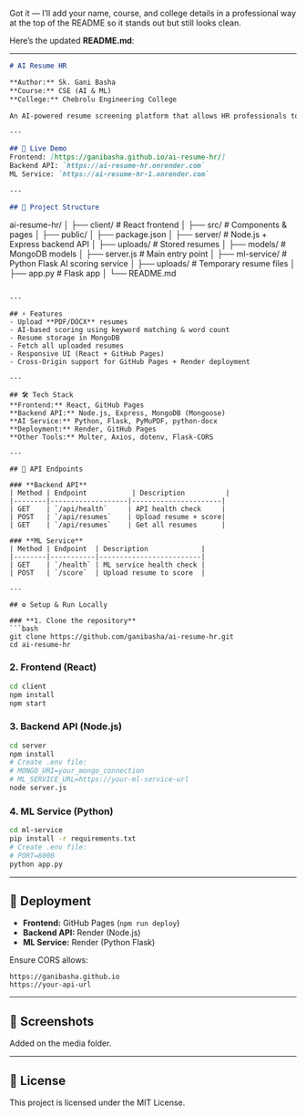Got it — I’ll add your name, course, and college details in a professional way at the top of the README so it stands out but still looks clean.

Here’s the updated **README.md**:

---

```markdown
# AI Resume HR

**Author:** Sk. Gani Basha  
**Course:** CSE (AI & ML)  
**College:** Chebrolu Engineering College  

An AI-powered resume screening platform that allows HR professionals to upload candidate resumes (PDF/DOCX) and receive instant AI-based scoring with keyword analysis.

---

## 🚀 Live Demo
Frontend: [https://ganibasha.github.io/ai-resume-hr/]
Backend API: `https://ai-resume-hr.onrender.com`  
ML Service: `https://ai-resume-hr-1.onrender.com`

---

## 📂 Project Structure
```

ai-resume-hr/
│
├── client/              # React frontend
│   ├── src/              # Components & pages
│   ├── public/
│   ├── package.json
│
├── server/              # Node.js + Express backend API
│   ├── uploads/         # Stored resumes
│   ├── models/          # MongoDB models
│   ├── server.js        # Main entry point
│
├── ml-service/          # Python Flask AI scoring service
│   ├── uploads/         # Temporary resume files
│   ├── app.py           # Flask app
│
└── README.md

````

---

## ⚡ Features
- Upload **PDF/DOCX** resumes
- AI-based scoring using keyword matching & word count
- Resume storage in MongoDB
- Fetch all uploaded resumes
- Responsive UI (React + GitHub Pages)
- Cross-Origin support for GitHub Pages + Render deployment

---

## 🛠️ Tech Stack
**Frontend:** React, GitHub Pages  
**Backend API:** Node.js, Express, MongoDB (Mongoose)  
**AI Service:** Python, Flask, PyMuPDF, python-docx  
**Deployment:** Render, GitHub Pages  
**Other Tools:** Multer, Axios, dotenv, Flask-CORS

---

## 🔌 API Endpoints

### **Backend API**
| Method | Endpoint           | Description          |
|--------|-------------------|----------------------|
| GET    | `/api/health`     | API health check     |
| POST   | `/api/resumes`    | Upload resume + score|
| GET    | `/api/resumes`    | Get all resumes      |

### **ML Service**
| Method | Endpoint  | Description             |
|--------|-----------|-------------------------|
| GET    | `/health` | ML service health check |
| POST   | `/score`  | Upload resume to score  |

---

## ⚙️ Setup & Run Locally

### **1. Clone the repository**
```bash
git clone https://github.com/ganibasha/ai-resume-hr.git
cd ai-resume-hr
````

### **2. Frontend (React)**

```bash
cd client
npm install
npm start
```

### **3. Backend API (Node.js)**

```bash
cd server
npm install
# Create .env file:
# MONGO_URI=your_mongo_connection
# ML_SERVICE_URL=https://your-ml-service-url
node server.js
```

### **4. ML Service (Python)**

```bash
cd ml-service
pip install -r requirements.txt
# Create .env file:
# PORT=8000
python app.py
```

---

## 🚀 Deployment

* **Frontend:** GitHub Pages (`npm run deploy`)
* **Backend API:** Render (Node.js)
* **ML Service:** Render (Python Flask)

Ensure CORS allows:

```
https://ganibasha.github.io
https://your-api-url
```

---

## 📸 Screenshots

Added on the media folder.

---

## 📜 License

This project is licensed under the MIT License.


